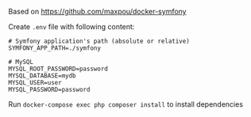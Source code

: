 Based on https://github.com/maxpou/docker-symfony

Create `.env` file with following content:

```
# Symfony application's path (absolute or relative)
SYMFONY_APP_PATH=./symfony

# MySQL
MYSQL_ROOT_PASSWORD=password
MYSQL_DATABASE=mydb
MYSQL_USER=user
MYSQL_PASSWORD=password
```


Run `docker-compose exec php composer install` to install dependencies
